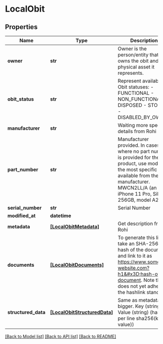 # LocalObit

## Properties
Name | Type | Description | Notes
------------ | ------------- | ------------- | -------------
**owner** | **str** | Owner is the person/entity that owns the obit and the physical asset it represents. | 
**obit_status** | **str** | Represent available Obit statuses:   - FUNCTIONAL   - NON_FUNCTIONAL   - DISPOSED   - STOLEN   - DISABLED_BY_OWNER  | 
**manufacturer** | **str** | Waiting more specific details from Rohi | 
**part_number** | **str** | Manufacturer provided. In cases where no part number is provided for the product, use model, or the most specific ID available from the manufacturer. MWCN2LL/A (an iPhone 11 Pro, Silver, 256GB, model A2160) | 
**serial_number** | **str** | Serial Number | 
**modified_at** | **datetime** |  | 
**metadata** | [**[LocalObitMetadata]**](LocalObitMetadata.md) | Get description from Rohi | [optional] 
**documents** | [**[LocalObitDocuments]**](LocalObitDocuments.md) | To generate this link, take an SHA-256 hash of the document, and link to it as https://www.some-website.com?h1&#x3D;hash-of-document. Note this does not yet adhere to the hashlink standard.  | [optional] 
**structured_data** | [**[LocalObitStructuredData]**](LocalObitStructuredData.md) | Same as metadata but bigger. Key (string) &#x3D;&gt; Value (string) (hash per line sha256(key + value)) | [optional] 

[[Back to Model list]](../README.md#documentation-for-models) [[Back to API list]](../README.md#documentation-for-api-endpoints) [[Back to README]](../README.md)



